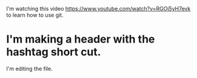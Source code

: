 I'm watching this video https://www.youtube.com/watch?v=RGOj5yH7evk to learn how to use git.
# I'm making a header with the hashtag short cut.
I'm editing the file.
